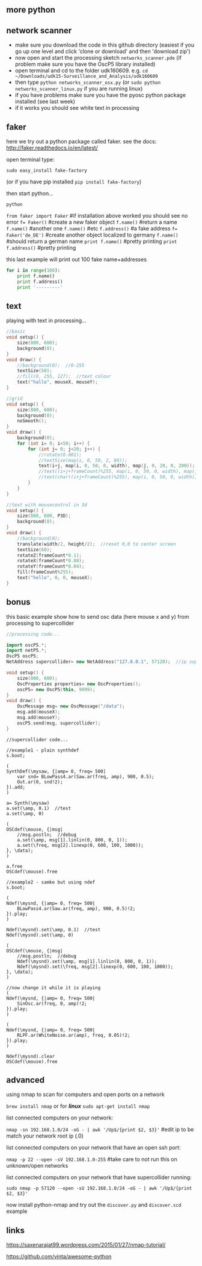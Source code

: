 more python
--------------------

network scanner
--

* make sure you download the code in this github directory (easiest if you go up one level and click 'clone or download' and then 'download zip')
* now open and start the processing sketch `networks_scanner.pde` (if problem make sure you have the OscP5 library installed)
* open terminal and cd to the folder udk160609. e.g. `cd ~/Downloads/udk15-Surveillance_and_Analysis/udk160609`
* then type `python networks_scanner_osx.py` (or `sudo python networks_scanner_linux.py` if you are running linux)
* if you have problems make sure you have the pyosc python package installed (see last week)
* if it works you should see white text in processing

faker
--

here we try out a python package called faker. see the docs: <http://faker.readthedocs.io/en/latest/>

open terminal type:

`sudo easy_install fake-factory`

(or if you have pip installed `pip install fake-factory`)

then start python...

`python`

`from faker import Faker`  #if installation above worked you should see no error
`f= Faker()`  #create a new faker object
`f.name()`  #return a name
`f.name()`  #another one
`f.name()`  #etc
`f.address()`  #a fake address
`f= Faker('de_DE')`  #create another object localized to germany
`f.name()`  #should return a german name
`print f.name()`  #pretty printing
`print f.address()`  #pretty printing

this last example will print out 100 fake name+addresses

```python
for i in range(100):
    print f.name()
    print f.address()
    print '---------'
```

text
--

playing with text in processing...

```cpp
//basic
void setup() {
    size(800, 600);
    background(0);
}
void draw() {
    //background(0);  //0-255
    textSize(50);
    //fill(0, 255, 127);  //text colour
    text("hallo", mouseX, mouseY);
}
```

```cpp
//grid
void setup() {
    size(800, 600);
    background(0);
    noSmooth();
}
void draw() {
    background(0);
    for (int i= 0; i<50; i++) {
        for (int j= 0; j<20; j++) {
            //rotate(0.001);
            //textSize(map(i, 0, 50, 2, 80));
            text(i+j, map(i, 0, 50, 0, width), map(j, 0, 20, 0, 200));
            //text((i+j+frameCount)%255, map(i, 0, 50, 0, width), map(j, 0, 20, 100, 700));
            //text(char((i+j+frameCount)%255), map(i, 0, 50, 0, width), map(j, 0, 20, 100, 700));
        }
    }
}
```

```cpp
//text with mousecontrol in 3d
void setup() {
    size(800, 600, P3D);
    background(0);
}
void draw() {
    //background(0);
    translate(width/2, height/2);  //reset 0,0 to center screen
    textSize(60);
    rotateZ(frameCount*0.1);
    rotateX(frameCount*0.08);
    rotateY(frameCount*0.04);
    fill(frameCount%255);
    text("hello", 0, 0, mouseX);
}
```

bonus
--

this basic example show how to send osc data (here mouse x and y) from processing to supercollider

```cpp
//processing code...

import oscP5.*;
import netP5.*;
OscP5 oscP5;
NetAddress supercollider= new NetAddress("127.0.0.1", 57120);  //ip supercollider

void setup() {
    size(800, 600);
    OscProperties properties= new OscProperties();
    oscP5= new OscP5(this, 9999);
}
void draw() {
    OscMessage msg= new OscMessage("/data");
    msg.add(mouseX);
    msg.add(mouseY);
    oscP5.send(msg, supercollider);
}
```

```
//supercollider code...

//example1 - plain synthdef
s.boot;

(
SynthDef(\mysaw, {|amp= 0, freq= 500|
    var snd= BLowPass4.ar(Saw.ar(freq, amp), 900, 0.5);
    Out.ar(0, snd!2);
}).add;
)

a= Synth(\mysaw)
a.set(\amp, 0.1)  //test
a.set(\amp, 0)

(
OSCdef(\mouse, {|msg|
    //msg.postln;  //debug
    a.set(\amp, msg[1].linlin(0, 800, 0, 1));
    a.set(\freq, msg[2].linexp(0, 600, 100, 1000));
}, \data);
)

a.free
OSCdef(\mouse).free

//example2 - samke but using ndef
s.boot;

(
Ndef(\mysnd, {|amp= 0, freq= 500|
    BLowPass4.ar(Saw.ar(freq, amp), 900, 0.5)!2;
}).play;
)

Ndef(\mysnd).set(\amp, 0.1)  //test
Ndef(\mysnd).set(\amp, 0)

(
OSCdef(\mouse, {|msg|
    //msg.postln;  //debug
    Ndef(\mysnd).set(\amp, msg[1].linlin(0, 800, 0, 1));
    Ndef(\mysnd).set(\freq, msg[2].linexp(0, 600, 100, 1000));
}, \data);
)

//now change it while it is playing
(
Ndef(\mysnd, {|amp= 0, freq= 500|
    SinOsc.ar(freq, 0, amp)!2;
}).play;
)

(
Ndef(\mysnd, {|amp= 0, freq= 500|
    RLPF.ar(WhiteNoise.ar(amp), freq, 0.05)!2;
}).play;
)

Ndef(\mysnd).clear
OSCdef(\mouse).free
```

advanced
--

using nmap to scan for computers and open ports on a network

`brew install nmap` or for ***linux*** `sudo apt-get install nmap`

list connected computers on your network:

`nmap -sn 192.168.1.0/24 -oG - | awk '/Up$/{print $2, $3}'` #edit ip to be match your network root ip (.0)

list connected computers on your network that have an open ssh port:

`nmap -p 22 --open -sV 192.168.1.0-255` #take care to not run this on unknown/open networks

list connected computers on your network that have supercollider running:

`sudo nmap -p 57120 --open -sU 192.168.1.0/24 -oG - | awk '/Up$/{print $2, $3}'`

now install python-nmap and try out the `discover.py` and `discover.scd` example

links
--

<https://saxenarajat99.wordpress.com/2015/01/27/nmap-tutorial/>

<https://github.com/vinta/awesome-python>
